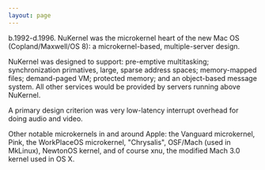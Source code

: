 ```yaml
---
layout: page
---
```




b.1992-d.1996. NuKernel was the microkernel heart of the new Mac OS (Copland/Maxwell/OS 8): a microkernel-based, multiple-server design.

NuKernel was designed to support: pre-emptive multitasking; synchronization primatives, large, sparse address spaces; memory-mapped files; demand-paged VM; protected memory; and an object-based message system. All other services would be provided by servers running above NuKernel.

A primary design criterion was very low-latency interrupt overhead for doing audio and video.

Other notable microkernels in and around Apple: the Vanguard microkernel, Pink, the WorkPlaceOS microkernel, "Chrysalis", OSF/Mach (used in MkLinux), NewtonOS kernel, and of course xnu, the modified Mach 3.0 kernel used in OS X.
